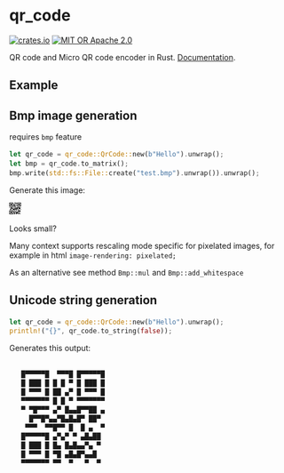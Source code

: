 qr_code
=======

[![crates.io](https://img.shields.io/crates/v/qrcode.svg)](https://crates.io/crates/qr_code)
[![MIT OR Apache 2.0](https://img.shields.io/badge/license-MIT%20%2f%20Apache%202.0-blue.svg)](./LICENSE-APACHE.txt)

QR code and Micro QR code encoder in Rust. [Documentation](https://docs.rs/qr_code).

Example
-------

## Bmp image  generation

requires `bmp` feature

```rust
let qr_code = qr_code::QrCode::new(b"Hello").unwrap();
let bmp = qr_code.to_matrix();
bmp.write(std::fs::File::create("test.bmp").unwrap()).unwrap();
```

Generate this image:

![test](https://raw.githubusercontent.com/RCasatta/qr_code/master/test.bmp)

Looks small?

Many context supports rescaling mode specific for pixelated images, for example in html `image-rendering: pixelated;`

As an alternative see method `Bmp::mul` and `Bmp::add_whitespace`


## Unicode string generation

```rust
let qr_code = qr_code::QrCode::new(b"Hello").unwrap();
println!("{}", qr_code.to_string(false));
```

Generates this output:

```text

   █▀▀▀▀▀█  ▀▀▀█ █▀▀▀▀▀█
   █ ███ █ █ █ ▀ █ ███ █
   █ ▀▀▀ █ ██ ▄▀ █ ▀▀▀ █
   ▀▀▀▀▀▀▀ █ █ ▀ ▀▀▀▀▀▀▀
   ▀ ▀█▀▀▀ ▄▀ █▄▄█▀▀██ ▄
     █▀▀█▀▄▄▀█▄█▄█▀ ██▀ 
    ▀▀▀  ▀▀█▀▀ █  █ ▄  ▀
   █▀▀▀▀▀█ ▄▀▄▀ ▀ ▄█▄██ 
   █ ███ █ █▄ █▄█▄▄▀▄ ▀ 
   █ ▀▀▀ █ ▀█ ▄█▄█▀▄▄█  
   ▀▀▀▀▀▀▀ ▀▀  ▀   ▀  ▀ 

```
